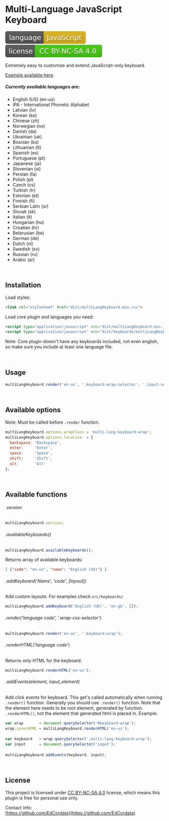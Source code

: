# Multi-Language JavaScript Keyboard

![JavaScript](docs/language.svg)
[![License](docs/license.svg)](https://creativecommons.org/licenses/by-nc-sa/4.0/)

​Extremely easy to customize and extend JavaScript-only keyboard​.

[Example available here](http://javascript-keyboard.edcordata.com/).



##### Currently available languages are:
  * English (US) (en-us)
  * IPA - International Phonetic Alphabet
  * Latvian (lv)
  * Korean (ko)
  * Chinese (zh)
  * Norwegian (no)
  * Danish (da)
  * Ukrainian (uk)
  * Bosnian (bs)
  * Lithuanian (lt)
  * Spanish (es)
  * Portuguese (pt)
  * Japanese (ja)
  * Slovenian (sl)
  * Persian (fa)
  * Polish (pl)
  * Czech (cs)
  * Turkish (tr)
  * Estonian (et)
  * Finnish (fi)
  * Serbian Latin (sr)
  * Slovak (sk)
  * Italian (it)
  * Hungarian (hu)
  * Croatian (hr)
  * Belarusian (be)
  * German (de)
  * Dutch (nl)
  * Swedish (sv)
  * Russian (ru)
  * Arabic (ar)



<br/>



## Installation

Load styles:
```html
<link rel="stylesheet" href="dist/multiLangKeyboard.min.css">
```

Load core plugin and languages you need:
```html
<script type="application/javascript" src="dist/multiLangKeyboard.min.js"></script>
<script type="application/javascript" src="dist/keyboards/multiLangKeyboard-en.min.js"></script>
```

Note: Core plugin doesn't have any keyboards included, not even english, so make sure
you include at least one language file.



<br/>



## Usage

```js
multiLangKeyboard.render('en-us', '.keyboard-wrap-selector', '.input-selector');
```



<br/>



## Available options
Note: Must be called before `.render` function.
```js
multiLangKeyboard.options.wrapClass = 'multi-lang-keyboard-wrap';
multiLangKeyboard.options.localize  = {
  backspace: 'Backspace',
  enter:     'Enter',
  space:     'Space',
  shift:     'Shift',
  alt:       'Alt'
};
```



<br/>



## Available functions

###### .version
```js
multiLangKeyboard.version;
```

###### .availableKeyboards()
```js
multiLangKeyboard.availableKeyboards();
```
Returns array of available keyboards:
```json
[ {"code": "en-us", "name": "English (US)"} ]
```

###### .addKeyboard('Name', 'code', [layout])
Add custom layouts. For examples check `src/keyboards/`
```js
multiLangKeyboard.addKeyboard('English (UK)', 'en-gb', []);
```

###### .render('language code', '.wrap-css-selector')
```js
multiLangKeyboard.render('en-us', '.keyboard-wrap');
```

###### .renderHTML('language code')
Returns only HTML for the keyboard.
```js
multiLangKeyboard.renderHTML('en-us');
```

###### .addEvents(element, input_element)
Add click events for keyboard. This get's called automatically when
running `.render()` function. Generally you should use `.render()` function.
Note that the element here needs to be root element, generated by function
`.renderHTML()`, not the element that generated html is placed in. Example:
```js
var wrap       = document.querySelector('#keyboard-wrap');
wrap.innerHTML = multiLangKeyboard.renderHTML('en-us');

var keyboard   = wrap.querySelector('.multi-lang-keyboard-wrap');
var input      = document.querySelector('input');

multiLangKeyboard.addEvents(keyboard, input);
```



<br/>



## License
This project is licensed under
[CC BY-NC-SA 4.0](https://creativecommons.org/licenses/by-nc-sa/4.0/) license,
which means this plugin is free for personal use only.

Contact info:
<br/>
[https://github.com/EdCordata](https://github.com/EdCordata)

